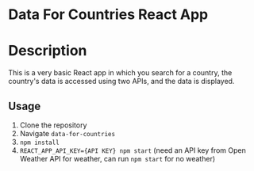 # Data For Countries React App

# Description
This is a very basic React app in which you search for a country, the country's data is accessed using two APIs, and the data is displayed.

## Usage
1. Clone the repository
2. Navigate `data-for-countries`
3. `npm install`
4. `REACT_APP_API_KEY={API KEY} npm start` (need an API key from Open Weather API for weather, can run `npm start` for no weather)
